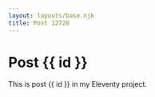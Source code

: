 ```yaml
---
layout: layouts/base.njk
title: Post 12728
---
```


# Post {{ id }}

This is post {{ id }} in my Eleventy project.
